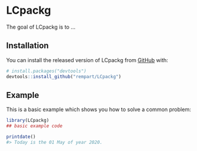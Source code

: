 
<!-- README.md is generated from README.Rmd. Please edit that file -->

# LCpackg

<!-- badges: start -->

<!-- badges: end -->

The goal of LCpackg is to …

## Installation

You can install the released version of LCpackg from
[GitHub](https://github.com/) with:

``` r
# install.packages("devtools")
devtools::install_github("rempart/LCpackg")
```

## Example

This is a basic example which shows you how to solve a common problem:

``` r
library(LCpackg)
## basic example code
```

``` r
printdate()
#> Today is the 01 May of year 2020.
```
